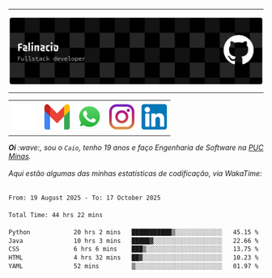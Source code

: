 -----

<div>
<img align="center" alt="Header" src="img/github-header-banner.png"/>
</div>

-----

<div align="center">
<table>
<tr>
 <td align="center" colspan="11"></td>
</tr> 
<tr>

<td><a href="https://github.com/caiofalsantos" target="_blank"><img src="img/github2.png" width="50px" height="50px"/></a>
</td>
<td><a href="mailto:caiofalinacio@gmail.com" target="_blank"><img src="img/gmail3.png" width="50px" height="50px"/></a>
</td>
<td><a href="https://wa.me/5531995597489" target="_blank"><img src="img/wpp2.png" width="50px" height="50px"/></a>
</td>
<td><a href="https://www.instagram.com/caiofalinacio/" target="_blank"><img src="img/insta2.png" width="50px" height="50px"/></a>
</td>
<td><a href="https://www.linkedin.com/in/caio-falinacio-464b18357" target="_blank"><img src="img/linkedin2.png" width="50px" height="50px"/></a>
</td>

</tr>
<tr>
 <td align="center" colspan="11"></td>
</tr> 
</table>
</div>

<div align="justify">
<i><b>Oi</b> :wave:, sou o <code>Caio</code>, tenho 19 anos e faço Engenharia de Software na <a href="https://www.pucminas.br/" target="_blank">PUC Minas</a>.</i> 
<i><br><br>Aqui estão algumas das minhas estatísticas de codificação, via WakaTime:</i>
</div>
<br>
<!--START_SECTION:waka-->

```txt
From: 19 August 2025 - To: 17 October 2025

Total Time: 44 hrs 22 mins

Python            20 hrs 2 mins   ███████████▒░░░░░░░░░░░░░   45.15 %
Java              10 hrs 3 mins   █████▓░░░░░░░░░░░░░░░░░░░   22.66 %
CSS               6 hrs 6 mins    ███▒░░░░░░░░░░░░░░░░░░░░░   13.75 %
HTML              4 hrs 32 mins   ██▓░░░░░░░░░░░░░░░░░░░░░░   10.23 %
YAML              52 mins         ▒░░░░░░░░░░░░░░░░░░░░░░░░   01.97 %
```

<!--END_SECTION:waka-->







